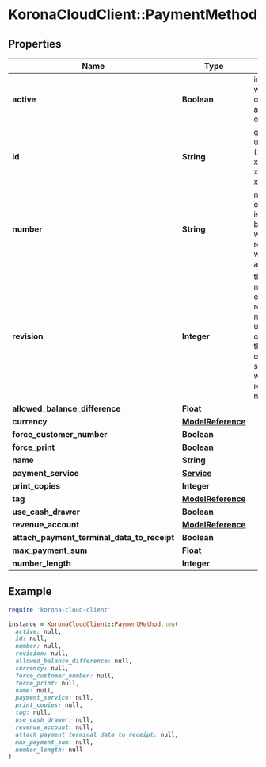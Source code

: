 # KoronaCloudClient::PaymentMethod

## Properties

| Name | Type | Description | Notes |
| ---- | ---- | ----------- | ----- |
| **active** | **Boolean** | indicates whether the object is active for use or not | [optional][readonly] |
| **id** | **String** | global object uuid (xxxxxxxx-xxxx-xxxx-xxxx-xxxxxxxxxxxx) | [optional] |
| **number** | **String** | number of the object, like it is set in backoffice; will be removed when active&#x3D;false | [optional] |
| **revision** | **Integer** | the revision number of the object. revision numbers are unique per object-type. there is is no object of the same type with identical revision numbers. | [optional][readonly] |
| **allowed_balance_difference** | **Float** |  | [optional] |
| **currency** | [**ModelReference**](ModelReference.md) |  | [optional] |
| **force_customer_number** | **Boolean** |  | [optional] |
| **force_print** | **Boolean** |  | [optional] |
| **name** | **String** |  | [optional] |
| **payment_service** | [**Service**](Service.md) |  | [optional] |
| **print_copies** | **Integer** |  | [optional] |
| **tag** | [**ModelReference**](ModelReference.md) |  | [optional] |
| **use_cash_drawer** | **Boolean** |  | [optional] |
| **revenue_account** | [**ModelReference**](ModelReference.md) |  | [optional] |
| **attach_payment_terminal_data_to_receipt** | **Boolean** |  | [optional] |
| **max_payment_sum** | **Float** |  | [optional] |
| **number_length** | **Integer** |  | [optional] |

## Example

```ruby
require 'korona-cloud-client'

instance = KoronaCloudClient::PaymentMethod.new(
  active: null,
  id: null,
  number: null,
  revision: null,
  allowed_balance_difference: null,
  currency: null,
  force_customer_number: null,
  force_print: null,
  name: null,
  payment_service: null,
  print_copies: null,
  tag: null,
  use_cash_drawer: null,
  revenue_account: null,
  attach_payment_terminal_data_to_receipt: null,
  max_payment_sum: null,
  number_length: null
)
```

